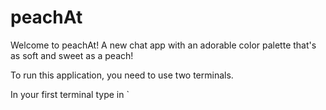 # peachAt

Welcome to peachAt! A new chat app with an adorable color palette that's as soft and sweet as a peach!

To run this application, you need to use two terminals.

In your first terminal type in
`
